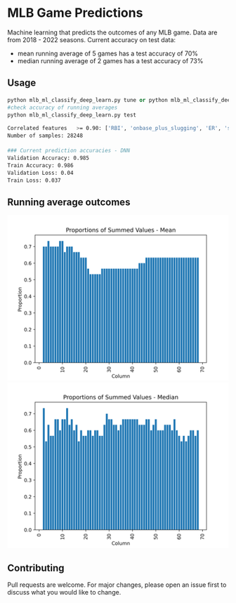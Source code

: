 # MLB Game Predictions

Machine learning that predicts the outcomes of any MLB game. Data are from 2018 - 2022 seasons. 
Current accuracy on test data:
- mean running average of 5 games has a test accuracy of 70%
- median running average of 2 games has a test accuracy of 73%

## Usage

```python
python mlb_ml_classify_deep_learn.py tune or python mlb_ml_classify_deep_learn.py notune
#check accuracy of running averages
python mlb_ml_classify_deep_learn.py test
```

```bash
Correlated features   >= 0.90: ['RBI', 'onbase_plus_slugging', 'ER', 'strikes_total']
Number of samples: 28248

### Current prediction accuracies - DNN
Validation Accuracy: 0.985
Train Accuracy: 0.986
Validation Loss: 0.04
Train Loss: 0.037
```

## Running average outcomes
![](https://github.com/bszek213/ml_mlb/blob/main/best_mean_ma.png)
![](https://github.com/bszek213/ml_mlb/blob/main/best_median_ma.png)
## Contributing
Pull requests are welcome. For major changes, please open an issue first to discuss what you would like to change.
